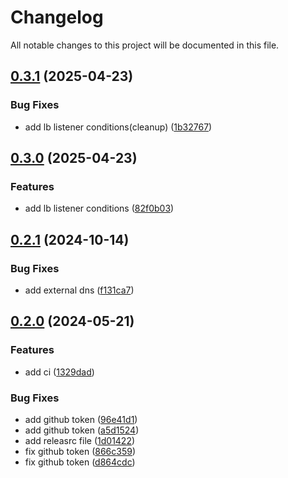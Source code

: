 # Changelog

All notable changes to this project will be documented in this file.

## [0.3.1](https://github.com/zahornyak/terraform-aws-ecs-service/compare/v0.3.0...v0.3.1) (2025-04-23)


### Bug Fixes

* add lb listener conditions(cleanup) ([1b32767](https://github.com/zahornyak/terraform-aws-ecs-service/commit/1b32767d9effa19b3d3bd6509be192740c71acf9))

## [0.3.0](https://github.com/zahornyak/terraform-aws-ecs-service/compare/v0.2.1...v0.3.0) (2025-04-23)


### Features

* add lb listener conditions ([82f0b03](https://github.com/zahornyak/terraform-aws-ecs-service/commit/82f0b03495a5577bb770cd91e809f3693f014b41))

## [0.2.1](https://github.com/zahornyak/terraform-aws-ecs-service/compare/v0.2.0...v0.2.1) (2024-10-14)


### Bug Fixes

* add external dns ([f131ca7](https://github.com/zahornyak/terraform-aws-ecs-service/commit/f131ca76ff9a040c06e5e12d3c113e2c4ec09685))

## [0.2.0](https://github.com/zahornyak/terraform-aws-ecs-service/compare/v0.1.26...v0.2.0) (2024-05-21)


### Features

* add ci ([1329dad](https://github.com/zahornyak/terraform-aws-ecs-service/commit/1329dadda793a4bfe5fa01c9c09deb351cbec26e))


### Bug Fixes

* add github token ([96e41d1](https://github.com/zahornyak/terraform-aws-ecs-service/commit/96e41d1f9a8d1d45090402d5fef3a79e2ebb1d97))
* add github token ([a5d1524](https://github.com/zahornyak/terraform-aws-ecs-service/commit/a5d15247f9124244afc1eb6eeae2de27c59e2781))
* add releasrc file ([1d01422](https://github.com/zahornyak/terraform-aws-ecs-service/commit/1d01422727c4bf62856e202a598f098ec0ee5c44))
* fix github token ([866c359](https://github.com/zahornyak/terraform-aws-ecs-service/commit/866c359bee50bc90f2a772f5f0ec4d6fc001634c))
* fix github token ([d864cdc](https://github.com/zahornyak/terraform-aws-ecs-service/commit/d864cdcbc55ff6d395cbcee059642189784203f1))
